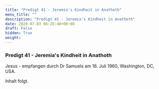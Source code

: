 ```yaml
---
title: "Predigt 41 - Jeremia's Kindheit in Anathoth"
menu_title: ""
description: "Predigt 41 - Jeremia's Kindheit in Anathoth"
date: 2020-07-03 06:25:48+00:00
draft: False
hidden: True
weight:
---
```

### Predigt 41 - Jeremia's Kindheit in Anathoth

Jesus - empfangen durch Dr Samuels am 16. Juli 1960, Washington, DC, USA.

Inhalt folgt.
